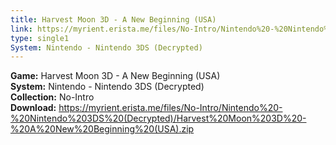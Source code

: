 ```yaml
---
title: Harvest Moon 3D - A New Beginning (USA)
link: https://myrient.erista.me/files/No-Intro/Nintendo%20-%20Nintendo%203DS%20(Decrypted)/Harvest%20Moon%203D%20-%20A%20New%20Beginning%20(USA).zip
type: single1
System: Nintendo - Nintendo 3DS (Decrypted)
---
```

<b>Game:</b> Harvest Moon 3D - A New Beginning (USA)<br>
<b>System:</b> Nintendo - Nintendo 3DS (Decrypted)<br>
<b>Collection:</b> No-Intro<br>
<b>Download:</b> https://myrient.erista.me/files/No-Intro/Nintendo%20-%20Nintendo%203DS%20(Decrypted)/Harvest%20Moon%203D%20-%20A%20New%20Beginning%20(USA).zip